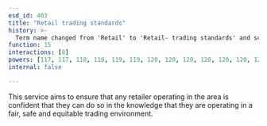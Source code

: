 ```yaml
---
esd_id: 403
title: "Retail trading standards"
history: >-
  Term name changed from 'Retail' to 'Retail- trading standards' and scope notes added in version 2.02. Term name changed from 'Retail- trading standards' to 'Trading standards - retail' in version 3.00. Name changed to 'Retail trading standards' in version 4.00.
function: 15
interactions: [8]
powers: [117, 117, 118, 118, 119, 119, 120, 120, 120, 120, 120, 120, 120, 120, 121, 121, 121, 121, 121, 121, 121, 121, 122, 122, 122, 122, 122, 122, 122, 122, 123, 123, 123, 123, 123, 123, 123, 123, 124, 124, 124, 124, 124, 124, 124, 124, 124, 125, 125, 125, 125, 125, 125, 125, 125, 126, 126, 126, 126, 126, 126, 126, 126, 127, 127, 127, 127, 127, 127, 127, 127, 128, 128, 128, 128, 128, 128, 128, 128, 129, 129, 129, 129, 129, 129, 129, 129, 130, 130, 130, 130, 130, 130, 130, 130, 131, 131, 131, 131, 131, 131, 131, 131, 180, 180, 180, 1152, 1152, 1193, 1193, 1640, 1640, 1640, 1640, 1640, 1640, 1640, 1641, 1641, 1641, 1641, 1641, 1641, 1641, 1642, 1642, 1642, 1642, 1642, 1642, 1642, 1643, 1643, 1643, 1643, 1643, 1643, 1644, 1644, 1644, 1644, 1644, 1644, 1644, 1959, 1959, 1959, 1959, 1959, 2084, 2084, 2085, 2085, 2086, 2086, 2087, 2087, 2110, 2110, 2110, 2368, 2368, 2559, 2559, 2573, 2573, 2622, 2622, 2622, 2653, 2653, 2656, 2656, 2726, 2726, 2727, 2727, 3061, 3061, 3061, 3061, 3061, 3061, 3061, 3061, 3061, 3061, 3061, 3062, 3062, 3062, 3062, 3062, 3062, 3062, 3062, 3062, 3062, 3062, 3063, 3063, 3063, 3063, 3063, 3063, 3063, 3063, 3063, 3063, 3063, 3064, 3064, 3064, 3064, 3064, 3064, 3064, 3064, 3064, 3064, 3064, 3065, 3065, 3065, 3065, 3065, 3065, 3065, 3065, 3065, 3065, 3065, 3066, 3066, 3066, 3066, 3066, 3066, 3066, 3066, 3066, 3066, 3066, 3067, 3067, 3067, 3067, 3067, 3067, 3067, 3067, 3067, 3067, 3067, 3068, 3068, 3068, 3068, 3068, 3068, 3068, 3068, 3068, 3068, 3068, 3069, 3069, 3069, 3069, 3069, 3069, 3069, 3069, 3069, 3069, 3069, 3070, 3070, 3070, 3070, 3070, 3070, 3070, 3070, 3070, 3070, 3070, 3071, 3071, 3071, 3071, 3071, 3071, 3071, 3071, 3071, 3071, 3071, 3072, 3072, 3072, 3072, 3072, 3072, 3072, 3072, 3072, 3072, 3072, 3073, 3073, 3073, 3073, 3073, 3073, 3073, 3073, 3073, 3073, 3073, 3074, 3074, 3074, 3074, 3074, 3074, 3074, 3074, 3074, 3074, 3074]
internal: false

---
```


This service aims to ensure that any retailer operating in the area is confident that they can do so in the knowledge that they are operating in a fair, safe and equitable trading environment.


